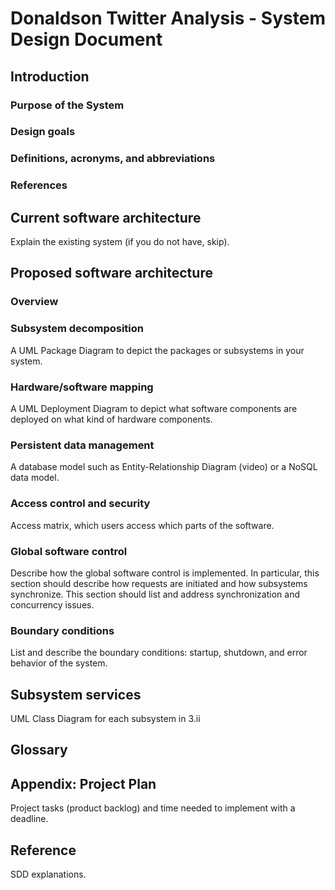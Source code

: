 # Donaldson Twitter Analysis - System Design Document

## Introduction

### Purpose of the System

### Design goals

### Definitions, acronyms, and abbreviations

### References

## Current software architecture

Explain the existing system (if you do not have, skip).

## Proposed software architecture

### Overview

### Subsystem decomposition

A UML Package Diagram to depict the packages or subsystems in your system.

### Hardware/software mapping

A UML Deployment Diagram to depict what software components are deployed on what kind of hardware components.

### Persistent data management

A database model such as Entity-Relationship Diagram (video) or a NoSQL data model.

### Access control and security

Access matrix, which users access which parts of the software.

### Global software control

Describe how the global software control is implemented. In particular, this section should describe how requests are initiated and how subsystems synchronize. This section should list and address synchronization and concurrency issues.

### Boundary conditions

List and describe the boundary conditions: startup, shutdown, and error behavior of the system.

## Subsystem services

UML Class Diagram for each subsystem in 3.ii

## Glossary

## Appendix: Project Plan

Project tasks (product backlog) and time needed to implement with a deadline.

## Reference

SDD explanations.
